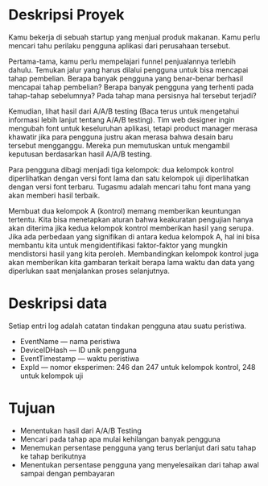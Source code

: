 # Deskripsi Proyek
Kamu bekerja di sebuah startup yang menjual produk makanan.
Kamu perlu mencari tahu perilaku pengguna aplikasi dari perusahaan tersebut.

Pertama-tama, kamu perlu mempelajari funnel penjualannya terlebih dahulu. Temukan jalur yang harus dilalui pengguna untuk bisa mencapai tahap pembelian. Berapa banyak pengguna yang benar-benar berhasil mencapai tahap pembelian? Berapa banyak pengguna yang terhenti pada tahap-tahap sebelumnya? Pada tahap mana persisnya hal tersebut terjadi?

Kemudian, lihat hasil dari A/A/B testing (Baca terus untuk mengetahui informasi lebih lanjut tentang A/A/B testing). Tim web designer ingin mengubah font untuk keseluruhan aplikasi, tetapi product manager merasa khawatir jika para pengguna justru akan merasa bahwa desain baru tersebut mengganggu. Mereka pun memutuskan untuk mengambil keputusan berdasarkan hasil A/A/B testing.

Para pengguna dibagi menjadi tiga kelompok: dua kelompok kontrol diperlihatkan dengan versi font lama dan satu kelompok uji diperlihatkan dengan versi font terbaru. Tugasmu adalah mencari tahu font mana yang akan memberi hasil terbaik.

Membuat dua kelompok A (kontrol) memang memberikan keuntungan tertentu. Kita bisa menetapkan aturan bahwa keakuratan pengujian hanya akan diterima jika kedua kelompok kontrol memberikan hasil yang serupa. Jika ada perbedaan yang signifikan di antara kedua kelompok A, hal ini bisa membantu kita untuk mengidentifikasi faktor-faktor yang mungkin mendistorsi hasil yang kita peroleh. Membandingkan kelompok kontrol juga akan memberikan kita gambaran terkait berapa lama waktu dan data yang diperlukan saat menjalankan proses selanjutnya.


# Deskripsi data
Setiap entri log adalah catatan tindakan pengguna atau suatu peristiwa.
* EventName — nama peristiwa
* DeviceIDHash — ID unik pengguna
* EventTimestamp — waktu peristiwa
* ExpId — nomor eksperimen: 246 dan 247 untuk kelompok kontrol, 248 untuk kelompok uji

# Tujuan
* Menentukan hasil dari A/A/B Testing
* Mencari pada tahap apa mulai kehilangan banyak pengguna
* Menemukan persentase pengguna yang terus berlanjut dari satu tahap ke tahap berikutnya
* Menentukan persentase pengguna yang menyelesaikan dari tahap awal sampai dengan pembayaran
